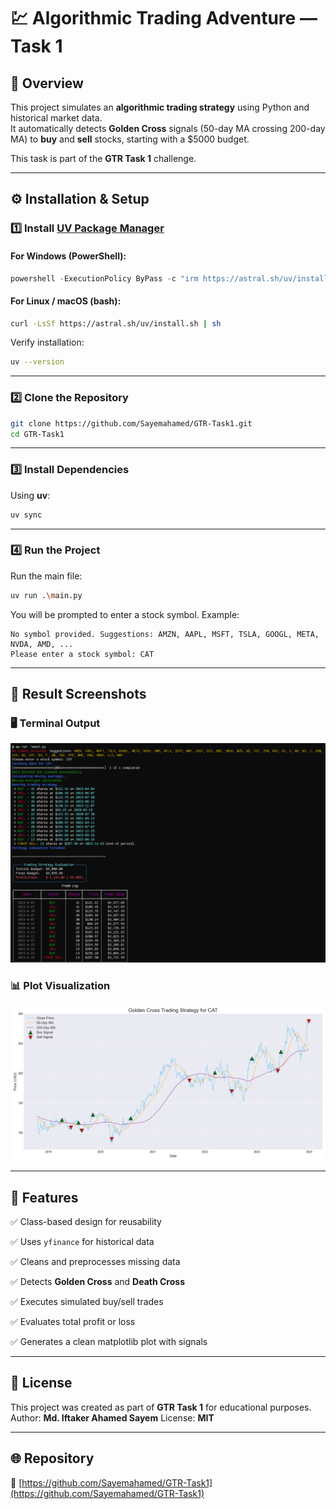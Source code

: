 
# 💹 Algorithmic Trading Adventure — Task 1

## 📘 Overview
This project simulates an **algorithmic trading strategy** using Python and historical market data.  
It automatically detects **Golden Cross** signals (50-day MA crossing 200-day MA) to **buy** and **sell** stocks, starting with a $5000 budget.

This task is part of the **GTR Task 1** challenge.

---

## ⚙️ Installation & Setup

### 1️⃣ Install [UV Package Manager](https://docs.astral.sh/uv/)

#### For **Windows (PowerShell)**:
```powershell
powershell -ExecutionPolicy ByPass -c "irm https://astral.sh/uv/install.ps1 | iex"
````

#### For **Linux / macOS (bash)**:

```bash
curl -LsSf https://astral.sh/uv/install.sh | sh
```

Verify installation:

```bash
uv --version
```

---

### 2️⃣ Clone the Repository

```bash
git clone https://github.com/Sayemahamed/GTR-Task1.git
cd GTR-Task1
```

---

### 3️⃣ Install Dependencies

Using **uv**:

```bash
uv sync 
```

---

### 4️⃣ Run the Project

Run the main file:

```bash
uv run .\main.py
```

You will be prompted to enter a stock symbol.
Example:

```
No symbol provided. Suggestions: AMZN, AAPL, MSFT, TSLA, GOOGL, META, NVDA, AMD, ...
Please enter a stock symbol: CAT
```



---

## 🧾 Result Screenshots

### 🖥️ Terminal Output

![Terminal Result](assets/terminal_result.png)

### 📊 Plot Visualization

![Trading Plot](assets/plot_result.png)


---

## 🧩 Features
✅ Class-based design for reusability

✅ Uses `yfinance` for historical data

✅ Cleans and preprocesses missing data

✅ Detects **Golden Cross** and **Death Cross**

✅ Executes simulated buy/sell trades

✅ Evaluates total profit or loss

✅ Generates a clean matplotlib plot with signals

---
## 🧾 License

This project was created as part of **GTR Task 1** for educational purposes.
Author: **Md. Iftaker Ahamed Sayem**
License: **MIT**

---

## 🌐 Repository

🔗 [https://github.com/Sayemahamed/GTR-Task1](https://github.com/Sayemahamed/GTR-Task1)
